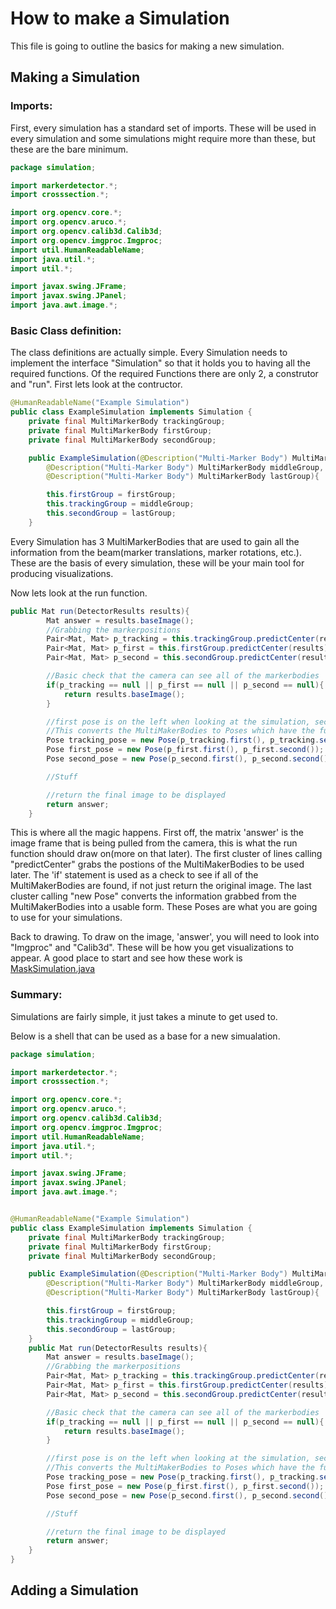 # How to make a Simulation

This file is going to outline the basics for making a new simulation.
## Making a Simulation

### Imports:
First, every simulation has a standard set of imports. These will be used in every simulation and some simulations might require more than these, but these are the bare minimum.
```java
package simulation;

import markerdetector.*;
import crosssection.*;

import org.opencv.core.*;
import org.opencv.aruco.*;
import org.opencv.calib3d.Calib3d;
import org.opencv.imgproc.Imgproc;
import util.HumanReadableName;
import java.util.*;
import util.*;

import javax.swing.JFrame;
import javax.swing.JPanel;
import java.awt.image.*;
```
### Basic Class definition:
The class definitions are actually simple. Every Simulation needs to implement the interface "Simulation" so that it holds you to having all the required functions. Of the required Functions there are only 2, a construtor and "run". First lets look at the contructor.
```java
@HumanReadableName("Example Simulation")
public class ExampleSimulation implements Simulation {
    private final MultiMarkerBody trackingGroup;
    private final MultiMarkerBody firstGroup;
    private final MultiMarkerBody secondGroup;

    public ExampleSimulation(@Description("Multi-Marker Body") MultiMarkerBody firstGroup,
        @Description("Multi-Marker Body") MultiMarkerBody middleGroup,
        @Description("Multi-Marker Body") MultiMarkerBody lastGroup){

        this.firstGroup = firstGroup;
        this.trackingGroup = middleGroup;
        this.secondGroup = lastGroup;
    }
```
Every Simulation has 3 MultiMarkerBodies that are used to gain all the information from the beam(marker translations, marker rotations, etc.). These are the basis of every simulation, these will be your main tool for producing visualizations.

Now lets look at the run function.
```java
public Mat run(DetectorResults results){
        Mat answer = results.baseImage();
        //Grabbing the markerpositions
        Pair<Mat, Mat> p_tracking = this.trackingGroup.predictCenter(results);
        Pair<Mat, Mat> p_first = this.firstGroup.predictCenter(results);
        Pair<Mat, Mat> p_second = this.secondGroup.predictCenter(results);

        //Basic check that the camera can see all of the markerbodies
        if(p_tracking == null || p_first == null || p_second == null){
            return results.baseImage();
        }

        //first pose is on the left when looking at the simulation, second on the right
        //This converts the MultiMakerBodies to Poses which have the functions we need to produce simulations
        Pose tracking_pose = new Pose(p_tracking.first(), p_tracking.second());
        Pose first_pose = new Pose(p_first.first(), p_first.second());
        Pose second_pose = new Pose(p_second.first(), p_second.second());

        //Stuff

        //return the final image to be displayed
        return answer;
    }
``` 
This is where all the magic happens. First off, the matrix 'answer' is the image frame that is being pulled from the camera, this is what the run function should draw on(more on that later). The first cluster of lines calling "predictCenter" grabs the postions of the MultiMakerBodies to be used later. The 'if' statement is used as a check to see if all of the MultiMakerBodies are found, if not just return the original image. The last cluster calling "new Pose" converts the information grabbed from the MultiMakerBodies into a usable form. These Poses are what you are going to use for your simulations.

Back to drawing. To draw on the image, 'answer', you will need to look into "Imgproc" and "Calib3d". These will be how you get visualizations to appear. A good place to start and see how these work is [MaskSimulation.java](https://github.com/alexcwu1121/stress_in_beams_AR/blob/master/src/simulation/MaskSimulation.java)

### Summary:

Simulations are fairly simple, it just takes a minute to get used to.

Below is a shell that can be used as a base for a new simualation.
```java
package simulation;

import markerdetector.*;
import crosssection.*;

import org.opencv.core.*;
import org.opencv.aruco.*;
import org.opencv.calib3d.Calib3d;
import org.opencv.imgproc.Imgproc;
import util.HumanReadableName;
import java.util.*;
import util.*;

import javax.swing.JFrame;
import javax.swing.JPanel;
import java.awt.image.*;


@HumanReadableName("Example Simulation")
public class ExampleSimulation implements Simulation {
    private final MultiMarkerBody trackingGroup;
    private final MultiMarkerBody firstGroup;
    private final MultiMarkerBody secondGroup;

    public ExampleSimulation(@Description("Multi-Marker Body") MultiMarkerBody firstGroup,
        @Description("Multi-Marker Body") MultiMarkerBody middleGroup,
        @Description("Multi-Marker Body") MultiMarkerBody lastGroup){

        this.firstGroup = firstGroup;
        this.trackingGroup = middleGroup;
        this.secondGroup = lastGroup;
    }
    public Mat run(DetectorResults results){
        Mat answer = results.baseImage();
        //Grabbing the markerpositions
        Pair<Mat, Mat> p_tracking = this.trackingGroup.predictCenter(results);
        Pair<Mat, Mat> p_first = this.firstGroup.predictCenter(results);
        Pair<Mat, Mat> p_second = this.secondGroup.predictCenter(results);

        //Basic check that the camera can see all of the markerbodies
        if(p_tracking == null || p_first == null || p_second == null){
            return results.baseImage();
        }

        //first pose is on the left when looking at the simulation, second on the right
        //This converts the MultiMakerBodies to Poses which have the functions we need to produce simulations
        Pose tracking_pose = new Pose(p_tracking.first(), p_tracking.second());
        Pose first_pose = new Pose(p_first.first(), p_first.second());
        Pose second_pose = new Pose(p_second.first(), p_second.second());

        //Stuff

        //return the final image to be displayed
        return answer;
    }
}
 ```

 ## Adding a Simulation